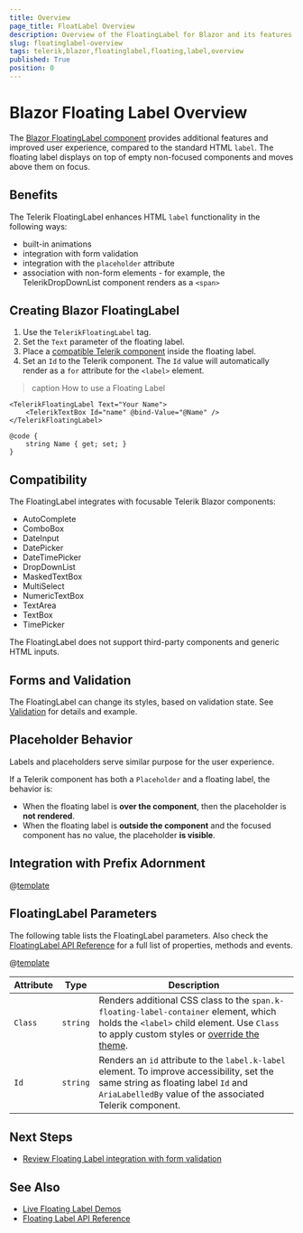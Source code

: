 ```yaml
---
title: Overview
page_title: FloatLabel Overview
description: Overview of the FloatingLabel for Blazor and its features. What is a floating label and how to use it.
slug: floatinglabel-overview
tags: telerik,blazor,floatinglabel,floating,label,overview
published: True
position: 0
---
```


# Blazor Floating Label Overview

The <a href="https://www.telerik.com/blazor-ui/floatinglabel" target="_blank">Blazor FloatingLabel component</a> provides additional features and improved user experience, compared to the standard HTML `label`. The floating label displays on top of empty non-focused components and moves above them on focus.


## Benefits

The Telerik FloatingLabel enhances HTML `label` functionality in the following ways:

* built-in animations
* integration with form validation
* integration with the `placeholder` attribute
* association with non-form elements - for example, the TelerikDropDownList component renders as a `<span>`


## Creating Blazor FloatingLabel

1. Use the `TelerikFloatingLabel` tag.
1. Set the `Text` parameter of the floating label.
1. Place a [compatible Telerik component](#compatibility) inside the floating label.
1. Set an `Id` to the Telerik component. The `Id` value will automatically render as a `for` attribute for the `<label>` element.

>caption How to use a Floating Label

````RAZOR
<TelerikFloatingLabel Text="Your Name">
    <TelerikTextBox Id="name" @bind-Value="@Name" />
</TelerikFloatingLabel>

@code {
    string Name { get; set; }
}
````


## Compatibility

The FloatingLabel integrates with focusable Telerik Blazor components:

* AutoComplete
* ComboBox
* DateInput
* DatePicker
* DateTimePicker
* DropDownList
* MaskedTextBox
* MultiSelect
* NumericTextBox
* TextArea
* TextBox
* TimePicker

The FloatingLabel does not support third-party components and generic HTML inputs.


## Forms and Validation

The FloatingLabel can change its styles, based on validation state. See [Validation](slug:floatinglabel-validation) for details and example.


## Placeholder Behavior

Labels and placeholders serve similar purpose for the user experience.

If a Telerik component has both a `Placeholder` and a floating label, the behavior is:

* When the floating label is **over the component**, then the placeholder is **not rendered**.
* When the floating label is **outside the component** and the focused component has no value, the placeholder **is visible**.

## Integration with Prefix Adornment

@[template](/_contentTemplates/common/inputs.md#floating-label-and-preffix)

## FloatingLabel Parameters

The following table lists the FloatingLabel parameters. Also check the [FloatingLabel API Reference](slug:Telerik.Blazor.Components.TelerikFloatingLabel) for a full list of properties, methods and events.

@[template](/_contentTemplates/common/parameters-table-styles.md#table-layout)

| Attribute | Type | Description |
| --- | --- | --- |
| `Class` | `string` | Renders additional CSS class to the `span.k-floating-label-container` element, which holds the `<label>` child element. Use `Class` to apply custom styles or [override the theme](slug:themes-override). |
| `Id` | `string` | Renders an `id` attribute to the `label.k-label` element. To improve accessibility, set the same string as floating label `Id` and `AriaLabelledBy` value of the associated Telerik component. |


## Next Steps

* [Review Floating Label integration with form validation](slug:floatinglabel-validation)


## See Also

* [Live Floating Label Demos](https://demos.telerik.com/blazor-ui/floatinglabel/overview)
* [Floating Label API Reference](slug:Telerik.Blazor.Components.TelerikFloatingLabel)
